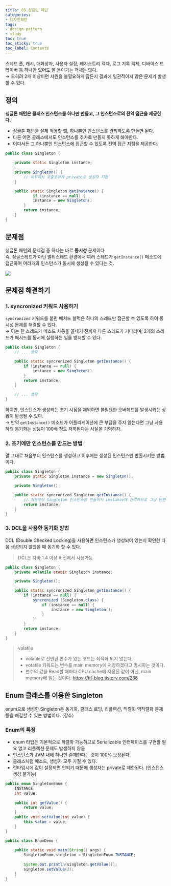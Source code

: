 ```yaml
---
title: 05.싱글턴 패턴
categories:
- 디자인패턴
tags:
- design-pattern
- study
toc: true
toc_sticky: true
toc_label: Contents
---
```

스레드 풀, 캐시, 대화상자, 사용자 설정, 레지스트리 객체, 로그 기록 객체, 디바이스 드라이버 등 하나만 있어도 잘 돌아가는 객체는 많다.  
→ 오히려 2개 이상이면 자원을 불필요하게 잡든지 결과에 일관적이지 않은 문제가 발생할 수 있다.

## 정의
**싱글톤 패턴은 클래스 인스턴스를 하나만 만들고, 그 인스턴스로의 전역 접근을 제공한다.**
- 싱글톤 패턴을 실제 적용할 떈, 하나뿐인 인스턴스를 관리하도록 만들면 된다.
- 다른 어떤 클래스에서도 인스턴스를 추가로 만들지 못하게 해야한다.
- 어디서든 그 하나뿐인 인스턴스에 접근할 수 있도록 전역 접근 지점을 제공한다.

```java
public class Singleton {

    private static Singleton instance;
    
    private Singleton() {
        // 외부에서 호출못하게 private로 생성자 지정
    }

    public static Singleton getInstance() {
    		if (instance == null) {
			instance = new Singleton()
		}
		return instance;
    }
}
```

## 문제점
싱글톤 패턴의 문제점 중 하나는 바로 **동시성** 문제이다  
즉, 싱글스레드가 아닌 멀티스레드 환경에서 여러 스레드가 `getInstance()` 메소드에 접근하여 여러개의 인스턴스가 동시에 생성될 수 있다는 것.

![](https://i.imgur.com/U7A7STI.png)

## 문제점 해결하기

### 1. syncronized 키워드 사용하기
`syncronized` 키워드를 붙힌 메서드 블럭은 하나의 스레드만 접근할 수 있도록 하여 동시성 문제를 해결할 수 있다.  
→ 이는 한 스레드가 메소드 사용을 끝내기 전까지 다른 스레드가 기다리며, 2개의 스레드가 메서드를 동시에 실행하는 일을 방지할 수 있다.

```java
public class Singleton {
	// ... 생략

	public static syncronized Singleton getInstance() {
		if (instance == null) {
			instance = new Singleton()
		}
		return instance;
	}

	// ... 생략
}
```

하지만, 인스턴스가 생성되는 초기 시점을 제외하면 불필요한 오버헤드를 발생시키는 상황이 발생될 수 있다.  
→ 만약 `getInstance()` 메소드가 어플리케이션에 큰 부담을 주지 않는다면 그냥 사용하되 동기화는 성능이 100배 정도 저하된다는 사실을 기억하자.

### 2. 초기에만 인스턴스를 만드는 방법
말 그대로 처음부터 인스턴스를 생성하고 이후에는 생성된 인스턴스만 반환시키는 방법이다.

```java
public class Singleton {
	private static Singleton instance = new Singleton();

	private Singleton();

	public static syncronized Singleton getInstance() {
		// 처음부터 Singleton 인스턴스를 만들어서 instance에 관리하므로 그냥 반환하면 된다.
		return instance;
	}
}

```

### 3. DCL을 사용한 동기화 방법
DCL (Double Checked Locking)을 사용하면 인스턴스가 생성되어 있는지 확인한 다음 생성되지 않았을 때 동기화 할 수 있다.
> DCL은 자바 1.4 이상 버전에서 사용가능

```java
public class Singleton {
	private volatile static Singleton instance;

	private Singleton();

	public static syncronized Singleton getInstance() {
		if (instance == null) {
			syncronized (Singleton.class) {
				if (instance == null) {
					instance = new Singleton();
				}
			}
		}
		return instance;
	}
}
```

> volatile
> - volatile로 선언된 변수가 있는 코드는 최적화 되지 않는다.
> - votatile 키워드는 변수를 main memory에 저장하겠다고 명시하는 것이다.
> - 변수의 값을 Read할 때마다 CPU cache에 저장된 값이 아닌, main memory에 읽는 것이다.
> https://ttl-blog.tistory.com/238


## Enum 클래스를 이용한 Singleton
enum으로 생성한 Singleton은 동기화, 클래스 로딩, 리플렉션, 직렬화 역직렬화 문제등을 해결할 수 있는 방법이다. (강추)

### Enum의 특징
- enum 타입은 기본적으로 직렬화 가능하므로 Serializable 인터페이스를 구현할 필요 없고 리플렉션 문제도 발생하지 않음
- 인스턴스가 JVM 내에 하나만 존재한다는 것이 100% 보장된다.
- 클래스처럼 메소드, 생성자 모두 가질 수 있다.
- 런타임시에 값이 설정되면 안되기 때문에 생성자는 private로 제한된다. (인스턴스 생성 불가능)

```java
public enum SingletonEnum {
    INSTANCE;
    int value;
    
    public int getValue() {
        return value;
    }
    public void setValue(int value) {
        this.value = value;
    }
}
```

```java
public class EnumDemo {
    
    public static void main(String[] args) {
        SingletonEnum singleton = SingletonEnum.INSTANCE;
        
        System.out.println(singleton.getValue());
        singleton.setValue(2);
    }
}
```